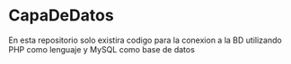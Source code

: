 # CapaDeDatos
En esta repositorio solo existira codigo para la conexion a la BD utilizando PHP como lenguaje y MySQL como base de datos
